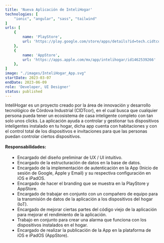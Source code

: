 ```yaml
---
title: 'Nueva Aplicación de InteliHogar'
technologies: [
    "ionic", "angular", "sass", "tailwind"
]
urls: [
    {
        name: 'PlayStore',
        url: 'https://play.google.com/store/apps/details?id=tech.cidtcor.intelihogar&hl=es_MX'
    },
    {
        name: 'AppStore',
        url: 'https://apps.apple.com/mx/app/intelihogar/id1462539266'
    },
]
image: "./images/InteliHogar_App.svg"
startDate: 2023-03-07
endDate: 2023-06-09
role: 'Developer, UI Designer'
status: published
---
```

InteliHogar es un proyecto creado por la área de innovación y desarrollo tecnológico de Córdova Industrial (CIDTcor), en el cual busca que cualquier persona pueda tener un ecosistema de casa inteligente completo con tan solo unos clicks. La aplicación ayuda a controlar y gestionar tus dispositivos inteligentes instalado en tu hogar, dicha app cuenta con habitaciones y con el control total de los dispositivos e invitaciones para que las personas puedan controlar ciertos dispositivos. 
\
\
**Responsabilidades:**

- Encargado del diseño preliminar de UX / UI intuitivo. 
- Encargado de la estructuración de datos en la base de datos.
- Encargado de la implementación de autenticación en la App (Inicio de sesión de Google, Apple y Email) y su respectiva configuración en iOS e iPadOS.
- Encargado de hacer el branding que se muestra en la PlayStore y AppStore.
- Encargado de trabajar en conjunto con un compañero de equipo para la transmisión de datos de la aplicación a los dispositivos del hogar (IoT).
- Encargado de mejorar ciertas partes del código viejo de la aplicación para mejorar el rendimiento de la aplicación.
- Trabajo en conjunto para crear una alarma que funciona con los dispositivos instalados en el hogar.
- Encargado de realizar la publicación de la App en la plataforma de iOS e iPadOS (AppStore). 

<style>
    ul {
		list-style: disc !important;
		margin: 18px 0px !important;
		padding: 0px 0px 0px 40px !important;
	}
</style>
